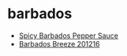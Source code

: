 # barbados

 * [Spicy Barbados Pepper Sauce](../../index/s/spicy-barbados-pepper-sauce.json)
 * [Barbados Breeze 201216](../../index/b/barbados-breeze-201216.json)
